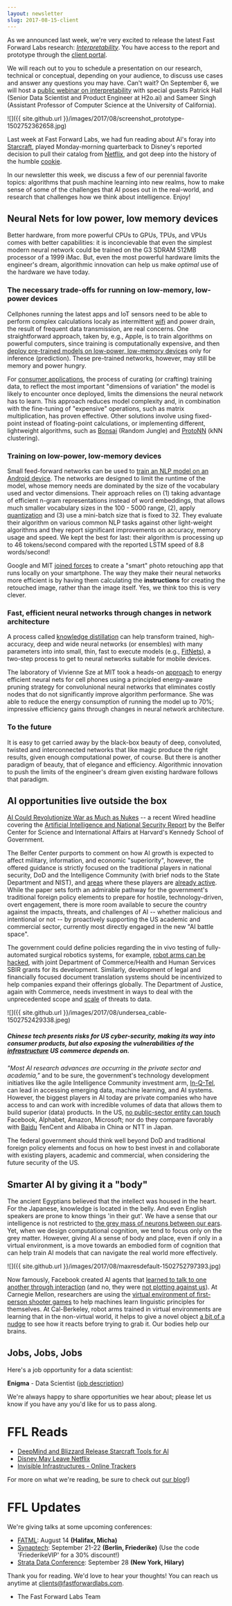 ```yaml
---
layout: newsletter
slug: 2017-08-15-client
---
```


As we announced last week, we're very excited to release the latest Fast Forward Labs research: [_Interpretability_](http://blog.fastforwardlabs.com/2017/08/02/interpretability.html). You have access to the report and prototype through the [client portal](http://clients.fastforwardlabs.com/).

We will reach out to you to schedule a presentation on our research, technical or conceptual, depending on your audience, to discuss use cases and answer any questions you may have. Can't wait? On September 6, we will host a [public webinar on interpretability](https://mlinterpretability.splashthat.com/) with special guests Patrick Hall (Senior Data Scientist and Product Engineer at H2o.ai) and Sameer Singh (Assistant Professor of Computer Science at the University of California).

![]({{ site.github.url }}/images/2017/08/screenshot_prototype-1502752362658.jpg)

Last week at Fast Forward Labs, we had fun reading about AI's foray into [Starcraft](https://www.theverge.com/2017/8/9/16117850/deepmind-blizzard-starcraft-ai-toolset-api), played Monday-morning quarterback to Disney's reported decision to pull their catalog from [Netflix](http://money.cnn.com/2017/08/08/media/disney-netflix/), and got deep into the history of the humble [cookie](https://labs.rs/en/invisible-infrastructures-online-trackers/).

In our newsletter this week, we discuss a few of our perennial favorite topics: algorithms that push machine learning into new realms, how to make sense of some of the challenges that AI poses out in the real-world, and research that challenges how we think about intelligence. Enjoy!

## Neural Nets for low power, low memory devices

Better hardware, from more powerful CPUs to GPUs, TPUs, and VPUs comes with better capabilities: it is inconcievable that even the simplest modern neural network could be trained on the G3 SDRAM 512MB processor of a 1999 iMac. But, even the most powerful hardware limits the engineer's dream, algorithmic innovation can help us make *optimal* use of the hardware we have today.

### The necessary trade-offs for running on low-memory, low-power devices

Cellphones running the latest apps and IoT sensors need to be able to perform complex calculations localy as intermittent [wifi](https://thenextweb.com/insider/2016/11/30/wifi-coming-iot-invasion/#.tnw_NuiMni6y) and power drain, the result of frequent data transmission, are real concerns. One straightforward approach, taken by, e.g., Apple, is to train algorithms on powerful computers, since training is computationally expensive, and then [deploy pre-trained models on low-power, low-memory devices](https://www.tractica.com/automation-robotics/neural-networks-are-coming-soon-to-your-mobile-phone-camera/) only for inference (prediction). These pre-trained networks, however, may still be memory and power hungry.

For [consumer applications](https://research.googleblog.com/2015/07/how-google-translate-squeezes-deep.html), the process of curating (or crafting) training data, to reflect the most important "dimensions of variation" the model is likely to encounter once deployed, limits the dimensions the neural network has to learn. This approach reduces model complexity and, in combination with the fine-tuning of "expensive" operations, such as matrix multiplication, has proven effective. Other solutions involve using fixed-point instead of floating-point calculations, or implementing different, lightweight algorithms, such as [Bonsai](http://proceedings.mlr.press/v70/kumar17a/kumar17a.pdf) (Random Jungle) and [ProtoNN](http://proceedings.mlr.press/v70/gupta17a/gupta17a.pdf) (kNN clustering).

### Training on low-power, low-memory devices
Small feed-forward networks can be used to [train an NLP model on an Android device](https://arxiv.org/pdf/1708.00214.pdf). The networks are designed to limit the runtime of the model, whose memory needs are dominated by the size of the vocabulary used and vector dimensions. Their approach relies on (1) taking advantage of efficient n-gram representations instead of word embeddings, that allows much smaller vocabulary sizes in the 100 - 5000 range, (2), apply [quantization](https://www.tensorflow.org/performance/quantization) and (3) use a mini-batch size that is fixed to 32. They evaluate their algorithm on various common NLP tasks against other light-weight algorithms and they report significant improvements on accuracy, memory usage and speed. We kept the best for last: their algorithm is processing up to 46 tokens/second compared with the reported LSTM speed of 8.8 words/second!

Google and MIT [joined forces](http://news.mit.edu/2017/automatic-image-retouching-phone-0802) to create a "smart" photo retouching app that runs locally on your smartphone. The way they make their neural networks more efficient is by having them calculating the **instructions** for creating the retouched image, rather than the image itself. Yes, we think too this is very clever.

### Fast, efficient neural networks through changes in network architecture
A process called [knowledge distillation](https://arxiv.org/abs/1503.02531) can help transform trained, high-accuracy, deep and wide neural networks (or ensembles) with many parameters into into small, thin, fast to execute models (e.g., [FitNets](https://arxiv.org/pdf/1412.6550.pdf)), a two-step process to get to neural networks suitable for mobile devices.

The laboratory of Vivienne Sze at MIT took a heads-on [approach](http://news.mit.edu/2017/bringing-neural-networks-cellphones-0718) to energy efficient neural nets for cell phones using a principled energy-aware pruning strategy for convolunional neural networks that eliminates costly nodes that do not significantly improve algorithm performance. She was able to reduce the energy consumption of running the model up to 70%; impressive efficiency gains through changes in neural network architecture.

### To the future
It is easy to get carried away by the black-box beauty of deep, convoluted, twisted and interconnected networks that like magic produce the right results, given enough computational power, of course.  But there is another paradigm of beauty, that of elegance and efficiency. Algorithmic innovation to push the limits of the engineer's dream given existing hardware follows that paradigm.

## AI opportunities live outside the box

[AI Could Revolutionize War as Much as Nukes](www.wired.com/story/ai-could-revolutionize-war-as-much-as-nukes) -- a recent Wired headline covering the [Artificial Intelligence and National Security Report](www.belfercenter.org/sites/default/files/files/publication/AI%20NatSec%20-%20final.pdf) by the Belfer Center for Science and International Affairs at Harvard's Kennedy School of Government.

The Belfer Center purports to comment on how AI growth is expected to affect military, information, and economic "superiority", however, the offered guidance is strictly focused on the traditional players in national security, DoD and the Intelligence Community (with brief nods to the State Department and NIST), and [areas](https://www.nytimes.com/2016/10/26/us/pentagon-artificial-intelligence-terminator.html) where these players are [already active](http://www.businessinsider.com/the-pentagon-wants-at-least-12-billion-to-fund-ai-weapon-technology-in-2017-2015-12). While the paper sets forth an admirable pathway for the government's traditional foreign policy elements to prepare for hostile, technology-driven, overt engagement, there is more room available to secure the country against the impacts, threats, and challenges of AI -- whether malicious and intentional or not -- by proactively supporting the US academic and commercial sector, currently most directly engaged in the new "AI battle space".

The government could define policies regarding the in vivo testing of fully-automated surgical robotics systems, for example, [robot arms can be hacked](https://www.wired.com/2017/05/watch-hackers-sabotage-factory-robot-arm-afar/), with joint Department of Commerce/Health and Human Services SBIR grants for its development. Similarly, development of legal and financially focused document translation systems should be incentivized to help companies expand their offerings globally. The Department of Justice, again with Commerce, needs investment in ways to deal with the unprecedented scope and [scale]( https://www.bloomberg.com/news/articles/2017-08-08/china-to-spend-1-5-trillion-on-outbound-m-a-in-a-decade-report) of threats to data.

![]({{ site.github.url }}/images/2017/08/undersea_cable-1502752429338.jpeg)

##### Chinese tech presents risks for US cyber-security, making its way into consumer products, but also exposing the vulnerabilities of the [infrastructure](www.usni.org/magazines/proceedings/2017-07/chinas-cyber-economic-warfare-threatens-us) US commerce depends on.

*"Most AI research advances are occurring in the private sector and academia,"* and to be sure, the government's technology development initiatives like the agile Intelligence Community investment arm, [In-Q-Tel](www.iqt.org), can lead in accessing emerging data, machine learning, and AI systems. However, the biggest players in AI today are private companies who have access to and can work with incredible volumes of data that allows them to build superior (data) products. In the US, [no public-sector entity can touch](https://research.googleblog.com/2017/07/revisiting-unreasonable-effectiveness.html) Facebook, Alphabet, Amazon, Microsoft; nor do they compare favorably with [Baidu](www.wired.com/story/how-baidu-will-win-chinas-ai-raceand-maybe-the-worlds) TenCent and Alibaba in China or NTT in Japan.

The federal government should think well beyond DoD and traditional foreign policy elements and focus on how to best invest in and collaborate with existing players, academic and commercial, when considering the future security of the US.

## Smarter AI by giving it a "body"

The ancient Egyptians believed that the intellect was housed in the heart. For the Japanese, knowledge is located in the belly. And even English speakers are prone to know things 'in their gut'. We have a sense that our intelligence is not restricted to [the grey mass of neurons between our ears](https://blogs.scientificamerican.com/guest-blog/a-brief-guide-to-embodied-cognition-why-you-are-not-your-brain/). Yet, when we design computational cognition, we tend to focus only on the grey matter. However, giving AI a sense of body and place, even if only in a virtual environment, is a move towards an embodied form of cognition that can help train AI models that can navigate the real world more effectively.

![]({{ site.github.url }}/images/2017/08/maxresdefault-1502752797393.jpg)

Now famously, Facebook created AI agents that [learned to talk to one another through interaction](https://research.fb.com/publications/multi-agent-cooperation-and-the-emergence-of-natural-language/) (and no, they were [not plotting against us](https://www.wired.com/story/facebooks-chatbots-will-not-take-over-the-world/)). At Carnegie Mellon, researchers are using the [virtual environment of first-person shooter games](https://www.technologyreview.com/s/608380/machines-are-developing-language-skills-inside-virtual-worlds/) to help machines learn linguistic principles for themselves. At Cal-Berkeley, robot arms trained in virtual environments are learning that in the non-virtual world, it helps to give a novel object [a bit of a nudge](https://www.wired.com/story/grasping-robot/) to see how it reacts before trying to grab it. Our bodies help our brains.

## Jobs, Jobs, Jobs

Here's a job opportunity for a data scientist:

**Enigma** - Data Scientist ([job description](https://www.enigma.com/careers/data-scientist))

We're always happy to share opportunities we hear about; please let us know if you have any you'd like for us to pass along.

# FFL Reads

- [DeepMind and Blizzard Release Starcraft Tools for AI](https://www.theverge.com/2017/8/9/16117850/deepmind-blizzard-starcraft-ai-toolset-api)
- [Disney May Leave Netflix](http://money.cnn.com/2017/08/08/media/disney-netflix/)
- [Invisible Infrastructures - Online Trackers](https://labs.rs/en/invisible-infrastructures-online-trackers/)

For more on what we're reading, be sure to check out [our blog](http://blog.fastforwardlabs.com/links.html)!)

# FFL Updates

We're giving talks at some upcoming conferences:
- [FATML](http://www.fatml.org/): August 14 **(Halifax, Micha)**
- [Synaptech](http://synaptech.ai/): September 21-22 **(Berlin, Friederike)** (Use the code 'FriederikeVIP' for a 30% discount!)
- [Strata Data Conference](https://conferences.oreilly.com/strata/strata-ny): September 28 **(New York, Hilary)**

Thank you for reading.  We'd love to hear your thoughts! You can reach us anytime at clients@fastforwardlabs.com.

- The Fast Forward Labs Team
